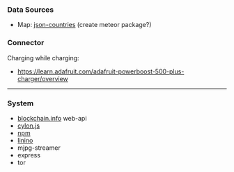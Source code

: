 ### Data Sources
- Map: [json-countries](https://github.com/mledoze/countries) (create  meteor package?)

### Connector
Charging while charging:
- https://learn.adafruit.com/adafruit-powerboost-500-plus-charger/overview
***

### System
- [blockchain.info](https://blockchain.info/api) web-api
- [cylon.js](http://cylonjs.com/)
- [npm](http://npmjs.com)
- [linino](http://linino.org)
- mjpg-streamer
- express
- tor
